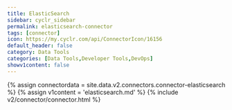 ```yaml
---
title: ElasticSearch
sidebar: cyclr_sidebar
permalink: elasticsearch-connector
tags: [connector]
icon: https://my.cyclr.com/api/ConnectorIcon/16156
default_header: false
category: Data Tools
categories: [Data Tools,Developer Tools,DevOps]
showv1content: false
---
```

{% assign connectordata = site.data.v2.connectors.connector-elasticsearch %}
{% assign v1content = 'elasticsearch.md' %}
{% include v2/connector/connector.html %}	